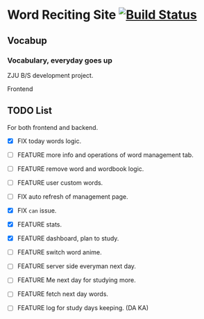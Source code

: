# Word Reciting Site [![Build Status](https://www.travis-ci.org/yzyDavid/bs-frontend.svg?branch=master)](https://www.travis-ci.org/yzyDavid/bs-frontend)

## Vocabup

### Vocabulary, everyday goes up

ZJU B/S development project.

Frontend

## TODO List

For both frontend and backend.

- [X] FIX today words logic.

- [ ] FEATURE more info and operations of word management tab.

- [ ] FEATURE remove word and wordbook logic.

- [ ] FEATURE user custom words.

- [ ] FIX auto refresh of management page.

- [X] FIX `can` issue.

- [X] FEATURE stats.

- [X] FEATURE dashboard, plan to study.

- [ ] FEATURE switch word anime.

- [ ] FEATURE server side everyman next day.

- [ ] FEATURE Me next day for studying more.

- [ ] FEATURE fetch next day words.

- [ ] FEATURE log for study days keeping. (DA KA)
